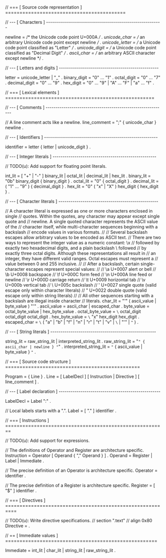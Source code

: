 // === [ Source code representation ] ==========================================

// --- [ Characters ] ----------------------------------------------------------

newline        = /* the Unicode code point U+000A */ .
unicode_char   = /* an arbitrary Unicode code point except newline */ .
unicode_letter = /* a Unicode code point classified as "Letter" */ .
unicode_digit  = /* a Unicode code point classified as "Decimal Digit" */ .
ascii_char     = /* an arbitrary ASCII character except newline */ .

// --- [ Letters and digits ] --------------------------------------------------

letter        = unicode_letter | "_" .
binary_digit  = "0" … "1" .
octal_digit   = "0" … "7" .
decimal_digit = "0" … "9" .
hex_digit     = "0" … "9" | "A" … "F" | "a" … "f" .

// === [ Lexical elements ] ====================================================

// --- [ Comments ] ------------------------------------------------------------

// A line comment acts like a newline.
line_comment = ";" { unicode_char } newline .

// --- [ Identifiers ] ---------------------------------------------------------

identifier = letter { letter | unicode_digit } .

// --- [ Integer literals ] ----------------------------------------------------

// TODO(u): Add support for floating point literals.

int_lit     = [ "+" | "-" ] binary_lit | octal_lit | decimal_lit | hex_lit .
binary_lit  = "0b" binary_digit { binary_digit } .
octal_lit   = "0" { octal_digit } .
decimal_lit = ( "1" … "9" ) { decimal_digit } .
hex_lit     = "0" ( "x" | "X" ) hex_digit { hex_digit } .

// --- [ Character literals ] --------------------------------------------------

// A character literal is expressed as one or more characters enclosed in single
// quotes. Within the quotes, any character may appear except single quote and
// newline. A single quoted character represents the ASCII value of the
// character itself, while multi-character sequences beginning with a backslash
// encode values in various formats.
//
// Several backslash escapes allow arbitrary values to be encoded as ASCII text.
// There are two ways to represent the integer value as a numeric constant: \x
// followed by exactly two hexadecimal digits, and a plain backslash \ followed
// by exactly three octal digits. Although these representations all result in
// an integer, they have different valid ranges. Octal escapes must represent a
// value between 0 and 255 inclusive.
//
// After a backslash, certain single-character escapes represent special values:
//
//    \a   U+0007 alert or bell
//    \b   U+0008 backspace
//    \f   U+000C form feed
//    \n   U+000A line feed or newline
//    \r   U+000D carriage return
//    \t   U+0009 horizontal tab
//    \v   U+000b vertical tab
//    \\   U+005c backslash
//    \'   U+0027 single quote  (valid escape only within character literals)
//    \"   U+0022 double quote  (valid escape only within string literals)
//
// All other sequences starting with a backslash are illegal inside character
// literals.
char_lit         = "'" ( ascii_value | byte_value ) "'" .
ascii_value      = ascii_char | escaped_char .
byte_value       = octal_byte_value | hex_byte_value .
octal_byte_value = `\` octal_digit octal_digit octal_digit .
hex_byte_value   = `\` "x" hex_digit hex_digit .
escaped_char     = `\` ( "a" | "b" | "f" | "n" | "r" | "t" | "v" | `\` | "'" | `"` ) .

// --- [ String literals ] -----------------------------------------------------

string_lit             = raw_string_lit | interpreted_string_lit .
raw_string_lit         = "`" { ascii_char | newline } "`" .
interpreted_string_lit = `"` { ascii_value | byte_value } `"` .

// === [ Source code structure ] ===============================================

Program = { Line } .
Line    = [ LabelDecl ] [ Instruction | Directive ] [ line_comment ] .

// --- [ Label declaration ] ---------------------------------------------------

LabelDecl = Label ":" .

// Local labels starts with a ".".
Label = [ "." ] identifier .

// === [ Instructions ] ========================================================

// TODO(u): Add support for expressions.

// The definitions of Operator and Register are architecture specific.
Instruction = Operator [ Operand { "," Operand } ] .
Operand     = Register | Label | Immediate .

// The precise definition of an Operator is architecture specific.
Operator = identifier .

// The precise definition of a Register is architecture specific.
Register = [ "$" ] identifier .

// === [ Directives ] ==========================================================

// TODO(u): Write directive specifications.
//    section ".text"
//    align 0x80
Directive = .

// == [ Immediate values ] =====================================================

Immediate = int_lit | char_lit | string_lit | raw_string_lit .
